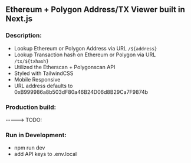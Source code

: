 ## Ethereum + Polygon Address/TX Viewer built in Next.js

### Description:

- Lookup Ethereum or Polygon Address via URL `/${address}`
- Lookup Transaction hash on Ethereum or Polygon via URL `/tx/${txhash}`
- Utilized the Etherscan + Polygonscan API
- Styled with TailwindCSS
- Mobile Responsive
- URL address defaults to 0xB999986a8b503dF80a46B24D06d8B29Ca7F9874b

### Production build:

-----> TODO:

### Run in Development:

- npm run dev
- add API keys to .env.local
